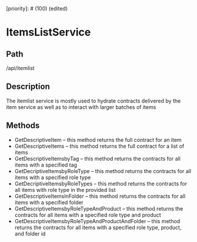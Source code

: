 [title]: # (Item List Service)
[tags]: # (Console and Internal Services)
[priority]: # (100) (edited) 
# ItemsListService

## Path

/api/itemlist

## Description

The itemlist service is mostly used to hydrate contracts delivered by the item service as well as to interact with larger batches of items

## Methods

* GetDescriptiveItem – this method returns the full contract for an item
* GetDescriptiveItems – this method returns the full contract for a list of items
* GetDescriptiveItemsbyTag – this method returns the contracts for all items with a specified tag
* GetDecriptiveItemsbyRoleType  – this method returns the contracts for all items with a specified role type
* GetDecriptiveItemsbyRoleTypes – this method returns the contracts for all items with role type in the provided list
* GetDescriptiveItemsInFolder – this method returns the contracts for all items with a specified folder
* GetDescriptiveItemsbyRoleTypeAndProduct – this method returns the contracts for all items with a specified role type and product
* GetDescriptiveItemsbyRoleTypeAndProductAndFolder – this method returns the contracts for all items with a specified role type, product, and folder id
